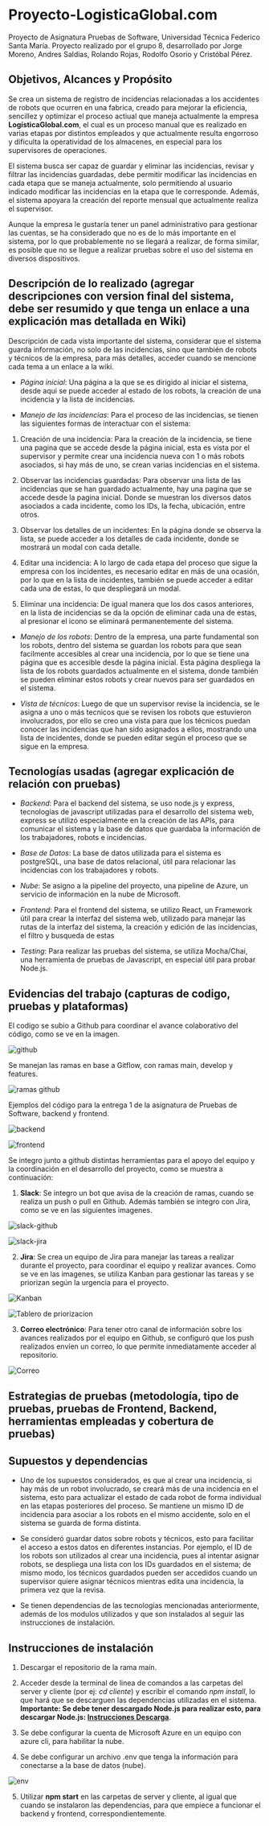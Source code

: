 # Proyecto-LogisticaGlobal.com
Proyecto de Asignatura Pruebas de Software, Universidad Técnica Federico Santa María. Proyecto realizado por el grupo 8, desarrollado por Jorge Moreno, Andres Saldias, Rolando Rojas, Rodolfo Osorio y Cristóbal Pérez.

## Objetivos, Alcances y Propósito
Se crea un sistema de registro de incidencias relacionadas a los accidentes de robots que ocurren en una fabrica, creado para mejorar la eficiencia, sencillez y optimizar el proceso actiual que maneja actualmente la empresa **LogísticaGlobal.com**, el cual es un proceso manual que es realizado en varias etapas por distintos empleados y que actualmente resulta engorroso y dificulta la operatividad de los almacenes, en especial para los supervisores de operaciones.

El sistema busca ser capaz de guardar y eliminar las incidencias, revisar y filtrar las incidencias guardadas, debe permitir modificar las incidencias en cada etapa que se maneja actualmente, solo permitiendo al usuario indicado modificar las incidencias en la etapa que le corresponde. Además, el sistema apoyara la creación del reporte mensual que actualmente realiza el supervisor.

Aunque la empresa le gustaría tener un panel administrativo para gestionar las cuentas, se ha considerado que no es de lo más importante en el sistema, por lo que probablemente no se llegará a realizar, de forma similar, es posible que no se llegue a realizar pruebas sobre el uso del sistema en diversos dispositivos.

## Descripción de lo realizado (agregar descripciones con version final del sistema, debe ser resumido y que tenga un enlace a una explicación mas detallada en Wiki)

Descripción de cada vista importante del sistema, considerar que el sistema guarda información, no solo de las incidencias, sino que también de robots y técnicos de la empresa, para más detalles, acceder cuando se mencione cada tema a un enlace a la wiki.

- *Página inicial*: Una página a la que se es dirigido al iniciar el sistema, desde aqui se puede acceder al estado de los robots, la creación de una incidencia y la lista de incidencias.

- *Manejo de las incidencias*: Para el proceso de las incidencias, se tienen las siguientes formas de interactuar con el sistema:

1. Creación de una incidencia: Para la creación de la incidencia, se tiene una pagina que se accede desde la página inicial, esta es vista por el supervisor y permite crear una incidencia nueva con 1 o más robots asociados, si hay más de uno, se crean varias incidencias en el sistema.

2. Observar las incidencias guardadas: Para observar una lista de las incidencias que se han guardado actualmente, hay una pagina que se accede desde la pagina inicial. Donde se muestran los diversos datos asociados a cada incidente, como los IDs, la fecha, ubicación, entre otros.

3. Observar los detalles de un incidentes: En la página donde se observa la lista, se puede acceder a los detalles de cada incidente, donde se mostrará un modal con cada detalle.

4. Editar una incidencia: A lo largo de cada etapa del proceso que sigue la empresa con los incidentes, es necesario editar en más de una ocasión, por lo que en la lista de incidentes, también se puede acceder a editar cada una de estas, lo que despliegará un modal.

5. Eliminar una incidencia: De igual manera que los dos casos anteriores, en la lista de incidencias se da la opción de eliminar cada una de estas, al presionar el icono se eliminará permanentemente del sistema.
  
- *Manejo de los robots*: Dentro de la empresa, una parte fundamental son los robots, dentro del sistema se guardan los robots para que sean facilmente accesibles al crear una incidencia, por lo que se tiene una página que es accesible desde la página inicial. Esta página despliega la lista de los robots guardados actualmente en el sistema, donde también se pueden eliminar estos robots y crear nuevos para ser guardados en el sistema.

- *Vista de técnicos*: Luego de que un supervisor revise la incidencia, se le asigna a uno o más tecnicos que se revisen los robots que estuvieron involucrados, por ello se creo una vista para que los técnicos puedan conocer las incidencias que han sido asignados a ellos, mostrando una lista de incidentes, donde se pueden editar según el proceso que se sigue en la empresa.

## Tecnologías usadas (agregar explicación de relación con pruebas)

- *Backend*: Para el backend del sistema, se uso node.js y express, tecnologías de javascript utilizadas para el desarrollo del sistema web, express se utilizó especialmente en la creación de las APIs, para comunicar el sistema y la base de datos que guardaba la información de los trabajadores, robots e incidencias.

- *Base de Datos*: La base de datos utilizada para el sistema es postgreSQL, una base de datos relacional, útil para relacionar las incidencias con los trabajadores y robots.

- *Nube*: Se asigno a la pipeline del proyecto, una pipeline de Azure, un servicio de información en la nube de Microsoft.

- *Frontend*: Para el frontend del sistema, se utilizo React, un Framework útil para crear la interfaz del sistema web, utilizado para manejar las rutas de la interfaz del sistema, la creación y edición de las incidencias, el filtro y busqueda de estas

- *Testing*: Para realizar las pruebas del sistema, se utiliza Mocha/Chai, una herramienta de pruebas de Javascript, en especial útil para probar Node.js.

## Evidencias del trabajo (capturas de codigo, pruebas y plataformas)

El codigo se subio a Github para coordinar el avance colaborativo del código, como se ve en la imagen.

![github](imagenes/github.PNG)

Se manejan las ramas en base a Gitflow, con ramas main, develop y features.

![ramas github](imagenes/branches.PNG)

Ejemplos del código para la entrega 1 de la asignatura de Pruebas de Software, backend y frontend.

![backend](imagenes/server.PNG)

![frontend](imagenes/app.PNG)

Se integro junto a github distintas herramientas para el apoyo del equipo y la coordinación en el desarrollo del proyecto, como se muestra a continuación:

1. **Slack**: Se integro un bot que avisa de la creación de ramas, cuando se realiza un push o pull en Github. Además también se integro con Jira, como se ve en las siguientes imagenes.

![slack-github](imagenes/slack-github.PNG)

![slack-jira](imagenes/slack-jira.PNG)

2. **Jira**: Se crea un equipo de Jira para manejar las tareas a realizar durante el proyecto, para coordinar el equipo y realizar avances. Como se ve en las imagenes, se utiliza Kanban para gestionar las tareas y se priorizan según la urgencia para el proyecto.

![Kanban](imagenes/kanban.PNG)

![Tablero de priorizacion](imagenes/tablero.PNG)

3. **Correo electrónico**: Para tener otro canal de información sobre los avances realizados por el equipo en Github, se configuró que los push realizados envíen un correo, lo que permite inmediatamente acceder al repositorio.

![Correo](imagenes/correo.PNG)

## Estrategias de pruebas (metodología, tipo de pruebas, pruebas de Frontend, Backend, herramientas empleadas y cobertura de pruebas)

## Supuestos y dependencias

- Uno de los supuestos considerados, es que al crear una incidencia, si hay más de un robot involucrado, se creará más de una incidencia en el sistema, esto para actualizar el estado de cada robot de forma individual en las etapas posteriores del proceso. Se mantiene un mismo ID de incidencia para asociar a los robots en el mismo accidente, solo en el sistema se guarda de forma distinta.

- Se consideró guardar datos sobre robots y técnicos, esto para facilitar el acceso a estos datos en diferentes instancias. Por ejemplo, el ID de los robots son utilizados al crear una incidencia, pues al intentar asignar robots, se despliega una lista con los IDs guardados en el sistema; de mismo modo, los técnicos guardados pueden ser accedidos cuando un supervisor quiere asignar técnicos mientras edita una incidencia, la primera vez que la revisa.

- Se tienen dependencias de las tecnologías mencionadas anteriormente, además de los modulos utilizados y que son instalados al seguir las instrucciones de instalación.

## Instrucciones de instalación

1. Descargar el repositorio de la rama main.

2. Acceder desde la terminal de linea de comandos a las carpetas del server y cliente (por ej: *cd cliente*) y escribir el comando *npm install*, lo que hará que se descarguen las dependencias utilizadas en el sistema. **Importante: Se debe tener descargado Node.js para realizar esto, para descargar Node.js: [Instrucciones Descarga](https://nodejs.org/en/download)**.

3. Se debe configurar la cuenta de Microsoft Azure en un equipo con azure cli, para habilitar la nube.

4. Se debe configurar un archivo .env que tenga la información para conectarse a la base de datos (nube).

![env](imagenes/env.PNG)

5. Utilizar **npm start** en las carpetas de server y cliente, al igual que cuando se instalaron las dependencias, para que empiece a funcionar el backend y frontend, correspondientemente.
